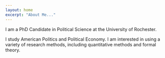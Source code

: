 ```yaml
---
layout: home
excerpt: "About Me..."
---
```



I am a PhD Candidate in Political Science at the University of Rochester. 

I study American Politics and Political Economy. I am interested in using a variety of research methods, including quantitative methods and formal theory. 
